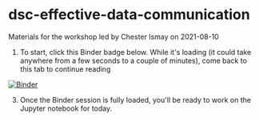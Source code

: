 # dsc-effective-data-communication
Materials for the workshop led by Chester Ismay on 2021-08-10

1. To start, click this Binder badge below. While it's loading (it could take anywhere from a few seconds to a couple of minutes), come back to this tab to continue reading

  [![Binder](https://mybinder.org/badge_logo.svg)](https://mybinder.org/v2/gh/learn-co-curriculum/dsc-effective-data-communication/main?filepath=2021-08-10%20-%20Effective%20Data%20Communication%20Using%20Python.ipynb)

3. Once the Binder session is fully loaded, you'll be ready to work on the Jupyter notebook for today.
